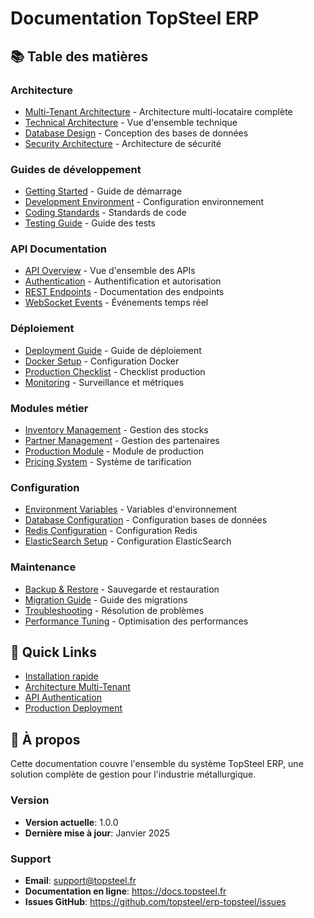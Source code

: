 # Documentation TopSteel ERP

## 📚 Table des matières

### Architecture
- [Multi-Tenant Architecture](./architecture/multi-tenant.md) - Architecture multi-locataire complète
- [Technical Architecture](./architecture/technical-overview.md) - Vue d'ensemble technique
- [Database Design](./architecture/database-design.md) - Conception des bases de données
- [Security Architecture](./architecture/security.md) - Architecture de sécurité

### Guides de développement
- [Getting Started](./development/getting-started.md) - Guide de démarrage
- [Development Environment](./development/environment-setup.md) - Configuration environnement
- [Coding Standards](./development/coding-standards.md) - Standards de code
- [Testing Guide](./development/testing.md) - Guide des tests

### API Documentation
- [API Overview](./api/overview.md) - Vue d'ensemble des APIs
- [Authentication](./api/authentication.md) - Authentification et autorisation
- [REST Endpoints](./api/endpoints.md) - Documentation des endpoints
- [WebSocket Events](./api/websocket.md) - Événements temps réel

### Déploiement
- [Deployment Guide](./deployment/guide.md) - Guide de déploiement
- [Docker Setup](./deployment/docker.md) - Configuration Docker
- [Production Checklist](./deployment/production-checklist.md) - Checklist production
- [Monitoring](./deployment/monitoring.md) - Surveillance et métriques

### Modules métier
- [Inventory Management](./modules/inventory.md) - Gestion des stocks
- [Partner Management](./modules/partners.md) - Gestion des partenaires
- [Production Module](./modules/production.md) - Module de production
- [Pricing System](./modules/pricing.md) - Système de tarification

### Configuration
- [Environment Variables](./configuration/environment.md) - Variables d'environnement
- [Database Configuration](./configuration/database.md) - Configuration bases de données
- [Redis Configuration](./configuration/redis.md) - Configuration Redis
- [ElasticSearch Setup](./configuration/elasticsearch.md) - Configuration ElasticSearch

### Maintenance
- [Backup & Restore](./maintenance/backup.md) - Sauvegarde et restauration
- [Migration Guide](./maintenance/migrations.md) - Guide des migrations
- [Troubleshooting](./maintenance/troubleshooting.md) - Résolution de problèmes
- [Performance Tuning](./maintenance/performance.md) - Optimisation des performances

## 🚀 Quick Links

- [Installation rapide](./development/getting-started.md#installation)
- [Architecture Multi-Tenant](./architecture/multi-tenant.md)
- [API Authentication](./api/authentication.md)
- [Production Deployment](./deployment/guide.md)

## 📖 À propos

Cette documentation couvre l'ensemble du système TopSteel ERP, une solution complète de gestion pour l'industrie métallurgique.

### Version
- **Version actuelle**: 1.0.0
- **Dernière mise à jour**: Janvier 2025

### Support
- **Email**: support@topsteel.fr
- **Documentation en ligne**: https://docs.topsteel.fr
- **Issues GitHub**: https://github.com/topsteel/erp-topsteel/issues